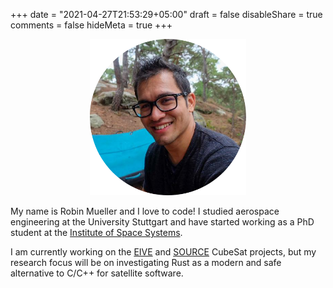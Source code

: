 +++
date = "2021-04-27T21:53:29+05:00"
draft = false
disableShare = true
comments = false
hideMeta = true
+++

<center>
<img src="/img/profile-pic-round.png" style="width: 250px;height: auto;">
</center>

My name is Robin Mueller and I love to code! I studied aerospace engineering at the University
Stuttgart and have started working as a PhD student at the
[Institute of Space Systems](https://www.irs.uni-stuttgart.de/en/).

I am currently working on the [EIVE](https://www.irs.uni-stuttgart.de/en/research/satellitetechnology-and-instruments/smallsatelliteprogram/EIVE/)
and [SOURCE](https://www.ksat-stuttgart.de/en/our-projects/source/) CubeSat projects, but my research
focus will be on investigating Rust as a modern and safe alternative to C/C++ for satellite
software.

